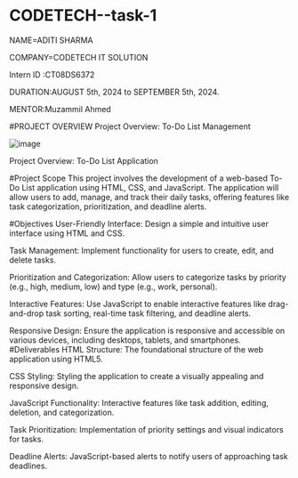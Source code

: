 # CODETECH--task-1
NAME=ADITI SHARMA

COMPANY=CODETECH IT SOLUTION

Intern ID :CT08DS6372

DURATION:AUGUST 5th, 2024 to SEPTEMBER 5th, 2024.

MENTOR:Muzammil Ahmed

#PROJECT OVERVIEW
Project Overview: To-Do List Management

![image](https://github.com/user-attachments/assets/3b241e25-6408-4155-98fe-3b38baa4ca46)


Project Overview: To-Do List Application

#Project Scope
This project involves the development of a web-based To-Do List application using HTML, CSS, and JavaScript. The application will allow users to add, manage, and track their daily tasks, offering features like task categorization, prioritization, and deadline alerts.

#Objectives
User-Friendly Interface: Design a simple and intuitive user interface using HTML and CSS.

Task Management: Implement functionality for users to create, edit, and delete tasks.

Prioritization and Categorization: Allow users to categorize tasks by priority (e.g., high, medium, low) and type (e.g., work, personal).

Interactive Features: Use JavaScript to enable interactive features like drag-and-drop task sorting, real-time task filtering, and deadline alerts.

Responsive Design: Ensure the application is responsive and accessible on various devices, including desktops, tablets, and smartphones.
#Deliverables
HTML Structure: The foundational structure of the web application using HTML5.

CSS Styling: Styling the application to create a visually appealing and responsive design.

JavaScript Functionality: Interactive features like task addition, editing, deletion, and categorization.

Task Prioritization: Implementation of priority settings and visual indicators for tasks.

Deadline Alerts: JavaScript-based alerts to notify users of approaching task deadlines.

